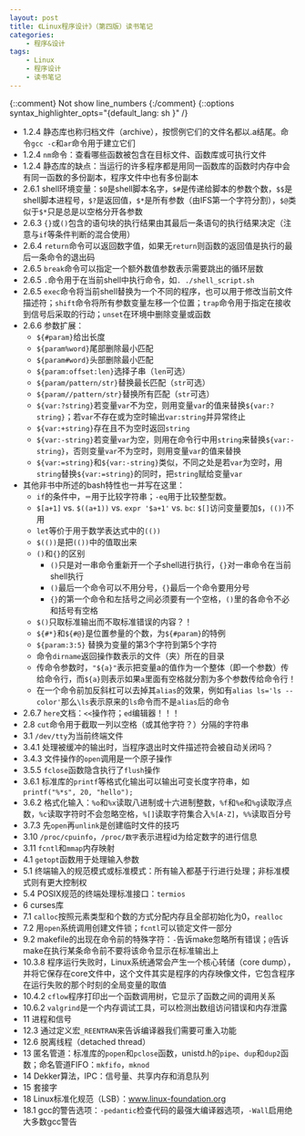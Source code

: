 ```yaml
---
layout: post
title: 《Linux程序设计》（第四版）读书笔记
categories:
    - 程序&设计
tags:
    - Linux
    - 程序设计
    - 读书笔记
---
```


{::comment} Not show line_numbers {:/comment}
{::options syntax_highlighter_opts="{default_lang: sh \}" /}

- 1.2.4 静态库也称归档文件（archive），按惯例它们的文件名都以.a结尾。命令`gcc -c`和`ar`命令用于建立它们
- 1.2.4 `nm`命令：查看哪些函数被包含在目标文件、函数库或可执行文件
- 1.2.4 静态库的缺点：当运行的许多程序都是用同一函数库的函数时内存中会有同一函数的多份副本，程序文件中也有多份副本
- 2.6.1 shell环境变量：`$0`是shell脚本名字，`$#`是传递给脚本的参数个数，`$$`是shell脚本进程号，`$?`是返回值，`$*`是所有参数（由IFS第一个字符分割），`$@`类似于`$*`只是总是以空格分开各参数
- 2.6.3 `{}`或`()`包含的语句块的执行结果由其最后一条语句的执行结果决定（注意与`if`等条件判断的混合使用）
- 2.6.4 `return`命令可以返回数字值，如果无`return`则函数的返回值是执行的最后一条命令的退出码
- 2.6.5 `break`命令可以指定一个额外数值参数表示需要跳出的循环层数
- 2.6.5 `.`命令用于在当前shell中执行命令，如`. ./shell_script.sh`
- 2.6.5 `exec`命令将当前shell替换为一个不同的程序，也可以用于修改当前文件描述符；`shift`命令将所有参数变量左移一个位置；`trap`命令用于指定在接收到信号后采取的行动；`unset`在环境中删除变量或函数
- 2.6.6 参数扩展：
   - `${#param}`给出长度
   - `${param%word}`尾部删除最小匹配
   - `${param#word}`头部删除最小匹配
   - `${param:offset:len}`选择子串（`len`可选）
   - `${param/pattern/str}`替换最长匹配（`str`可选）
   - `${param//pattern/str}`替换所有匹配（`str`可选）
   - `${var:?string}`若变量`var`不为空，则用变量`var`的值来替换`${var:?string}`；若`var`不存在或为空时输出`var:string`并异常终止
   - `${var:+string}`存在且不为空时返回`string`
   - `${var:-string}`若变量`var`为空，则用在命令行中用`string`来替换`${var:-string}`，否则变量`var`不为空时，则用变量`var`的值来替换
   - `${var:=string}`和`${var:-string}`类似，不同之处是若`var`为空时，用`string`替换`${var:=string}`的同时，把`string`赋给变量`var`
- 其他非书中所述的bash特性也一并写在这里：
   - `if`的条件中，`＝`用于比较字符串；`-eq`用于比较整型数。
   - `$[a+1]` vs. `$((a+1))` vs. `expr '$a+1'` vs. `bc`: `$[]`访问变量要加`$`，`(())`不用
   - `let`等价于用于数学表达式中的`(())`
   - `$(())`是把`(())`中的值取出来
   - `()`和`{}`的区别
     - `()`只是对一串命令重新开一个子shell进行执行，`{}`对一串命令在当前shell执行
     - `()`最后一个命令可以不用分号，`{}`最后一个命令要用分号
     - `{}`的第一个命令和左括号之间必须要有一个空格，`()`里的各命令不必和括号有空格
   - `$()`只取标准输出而不取标准错误的内容？！
   - `${#*}`和`${#@}`是位置参量的个数，为`${#param}`的特例
   - `${param:3:5}` 替换为变量的第3个字符到第5个字符
   - 命令`dirname`返回操作数表示的文件（夹）所在的目录
   - 传命令参数时，`"${a}"`表示把变量a的值作为一个整体（即一个参数）传给命令行，而`${a}`则表示如果`a`里面有空格就分割为多个参数传给命令行！
   - 在一个命令前加反斜杠可以去掉其`alias`的效果，例如有`alias ls='ls --color'`那么`\ls`表示原来的`ls`命令而不是`alias`后的命令
- 2.6.7 `here`文档：`<<`操作符；`ed`编辑器！！！
- 2.8 `cut`命令用于截取一列以空格（或其他字符？）分隔的字符串
- 3.1 `/dev/tty`为当前终端文件
- 3.4.1 处理被缓冲的输出时，当程序退出时文件描述符会被自动关闭吗？
- 3.4.3 文件操作的`open`调用是一个原子操作
- 3.5.5 `fclose`函数隐含执行了`flush`操作
- 3.6.1 标准库的`printf`等格式化输出可以输出可变长度字符串，如`printf("%*s", 20, "hello");`
- 3.6.2 格式化输入：`%o`和`%x`读取八进制或十六进制整数，`%f`和`%e`和`%g`读取浮点数，`%c`读取字符时不会忽略空格，`%[]`读取字符集合入`%[A-Z]`，`%%`读取百分号
- 3.7.3 先`open`再`unlink`是创建临时文件的技巧
- 3.10 `/proc/cpuinfo`，`/proc/数字`表示进程id为给定数字的进行信息
- 3.11 `fcntl`和`mmap`内存映射
- 4.1 `getopt`函数用于处理输入参数
- 5.1 终端输入的规范模式或标准模式：所有输入都基于行进行处理；非标准模式则有更大控制权
- 5.4 POSIX规范的终端处理标准接口：`termios`
- 6 curses库
- 7.1 `calloc`按照元素类型和个数的方式分配内存且全部初始化为0，`realloc`
- 7.2 用`open`系统调用创建文件锁；`fcntl`可以锁定文件一部分
- 9.2 makefile的出现在命令前的特殊字符：`-`告诉make忽略所有错误；`@`告诉make在执行某条命令前不要将该命令显示在标准输出上
- 10.3.8 程序运行失败时，Linux系统通常会产生一个核心转储（core dump），并将它保存在core文件中，这个文件其实是程序的内存映像文件，它包含程序在运行失败的那个时刻的全局变量的取值
- 10.4.2 `cflow`程序打印出一个函数调用树，它显示了函数之间的调用关系
- 10.6.2 `valgrind`是一个内存调试工具，可以检测出数组访问错误和内存泄露
- 11 进程和信号
- 12.3 通过定义宏`_REENTRAN`来告诉编译器我们需要可重入功能
- 12.6 脱离线程（detached thread）
- 13 匿名管道：标准库的`popen`和`pclose`函数，unistd.h的`pipe`、`dup`和`dup2`函数；命名管道FIFO：`mkfifo`，`mknod`
- 14 Dekker算法，IPC：信号量、共享内存和消息队列
- 15 套接字
- 18 Linux标准化规范（LSB）：www.linux-foundation.org
- 18.1 gcc的警告选项：`-pedantic`检查代码的最强大编译器选项，`-Wall`启用绝大多数gcc警告

